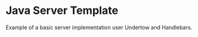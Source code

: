 Java Server Template
=================
Example of a basic server implementation user Undertow and Handlebars.

